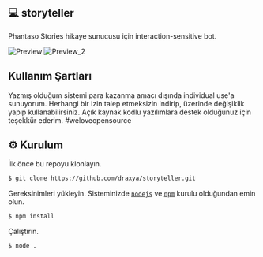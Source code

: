 ## 💻 storyteller
 Phantaso Stories hikaye sunucusu için interaction-sensitive bot.
 
![Preview](https://user-images.githubusercontent.com/68575901/188519868-fbba8490-149a-4203-b7ee-4940ab86a9f3.png)
![Preview_2](https://user-images.githubusercontent.com/68575901/188519869-5f7f5e0e-2d29-4415-a64b-680c7455a028.png)

## Kullanım Şartları
 Yazmış olduğum sistemi para kazanma amacı dışında individual use'a sunuyorum. Herhangi bir izin talep etmeksizin indirip, üzerinde değişiklik yapıp kullanabilirsiniz. Açık kaynak kodlu yazılımlara destek olduğunuz için teşekkür ederim. #weloveopensource
 
## ⚙️ Kurulum

İlk önce bu repoyu klonlayın.
```bash
$ git clone https://github.com/draxya/storyteller.git
```

Gereksinimleri yükleyin. Sisteminizde [`nodejs`](https://nodejs.org/en/) ve [`npm`](https://www.npmjs.com/) kurulu olduğundan emin olun.
```bash
$ npm install
```

Çalıştırın.
```bash
$ node .
```
